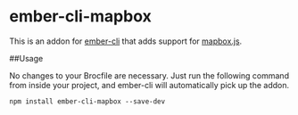 ember-cli-mapbox
================

This is an addon for [ember-cli](http://iamstef.net/ember-cli/) that adds support for [mapbox.js](https://github.com/mapbox/mapbox.js).

##Usage

No changes to your Brocfile are necessary. Just run the following command from inside your project, and ember-cli will automatically pick up the addon.
```
npm install ember-cli-mapbox --save-dev
```